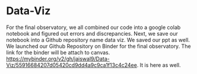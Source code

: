 # Data-Viz
For the final observatory, we all combined our code into a google colab notebook and figured out errors and discrepancies.
Next, we save our notebook into a Github repository name data viz.
We saved our ppt as well.
We launched our Github Repository on Binder for the final observatory.
The link for the binder will be attach to canvas.
https://mybinder.org/v2/gh/jaiswal9/Data-Viz/55916684207d05420cd9dd4a9c9ca1f13c4c24ee. It is here as well.

